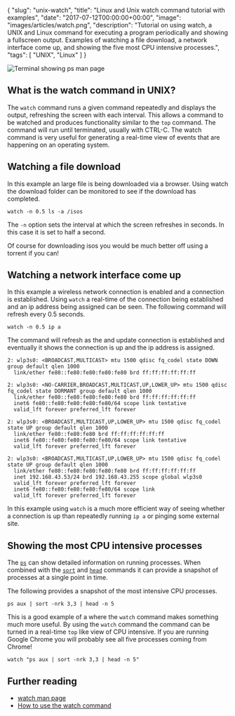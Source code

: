 {
  "slug": "unix-watch",
  "title": "Linux and Unix watch command tutorial with examples",
  "date": "2017-07-12T00:00:00+00:00",
  "image": "images/articles/watch.png",
  "description": "Tutorial on using watch, a UNIX and Linux command for executing a program periodically and showing a fullscreen output. Examples of watching a file download, a network interface come up, and showing the five most CPU intensive processes.",
  "tags": [
    "UNIX",
    "Linux"
  ]
}

![Terminal showing ps man page][2]

## What is the watch command in UNIX?

The `watch` command runs a given command repeatedly and displays the output, refreshing the screen with each interval. This allows a command to be watched and produces functionality similar to the `top` command. The command will run until terminated, usually with CTRL-C. The watch command is very useful for generating a real-time view of events that are happening on an operating system. 

## Watching a file download

In this example an large file is being downloaded via a browser. Using watch the download folder can be monitored to see if the download has completed.

    watch -n 0.5 ls -a /isos

The `-n` option sets the interval at which the screen refreshes in seconds. In this case it is set to half a second. 

Of course for downloading isos you would be much better off using a torrent if you can!

## Watching a network interface come up

In this example a wireless network connection is enabled and a connection is established. Using `watch` a real-time of the connection being established and an ip address being assigned can be seen. The following command will refresh every 0.5 seconds.

    watch -n 0.5 ip a

The command will refresh as the and update connection is established and eventually it shows the connection is up and the ip address is assigned.

    2: wlp3s0: <BROADCAST,MULTICAST> mtu 1500 qdisc fq_codel state DOWN group default qlen 1000
      link/ether fe80::fe80:fe80:fe80:fe80 brd ff:ff:ff:ff:ff:ff

    2: wlp3s0: <NO-CARRIER,BROADCAST,MULTICAST,UP,LOWER_UP> mtu 1500 qdisc fq_codel state DORMANT group default qlen 1000
      link/ether fe80::fe80:fe80:fe80:fe80 brd ff:ff:ff:ff:ff:ff
      inet6 fe80::fe80:fe80:fe80:fe80/64 scope link tentative
      valid_lft forever preferred_lft forever
                       
    2: wlp3s0: <BROADCAST,MULTICAST,UP,LOWER_UP> mtu 1500 qdisc fq_codel state UP group default qlen 1000
      link/ether fe80::fe80:fe80 brd ff:ff:ff:ff:ff:ff
      inet6 fe80::fe80:fe80:fe80:fe80/64 scope link tentative
      valid_lft forever preferred_lft forever

    2: wlp3s0: <BROADCAST,MULTICAST,UP,LOWER_UP> mtu 1500 qdisc fq_codel state UP group default qlen 1000
      link/ether fe80::fe80:fe80:fe80:fe80 brd ff:ff:ff:ff:ff:ff
      inet 192.168.43.53/24 brd 192.168.43.255 scope global wlp3s0
      valid_lft forever preferred_lft forever
      inet6 fe80::fe80:fe80:fe80:fe80/64 scope link
      valid_lft forever preferred_lft forever

In this example using `watch` is a much more efficient way of seeing whether a connection is up than repeatedly running `ip a` or pinging some external site.

## Showing the most CPU intensive processes

The [`ps`][4] can show detailed information on running processes. When combined with the [`sort`][5] and [`head`][6] commands it can provide a snapshot of processes at a single point in time.

The following provides a snapshot of the most intensive CPU processes. 

    ps aux | sort -nrk 3,3 | head -n 5

This is a good example of a where the `watch` command makes something much more useful. By using the `watch` command the command can be turned in a real-time `top` like view of CPU intensive. If you are running Google Chrome you will probably see all five processes coming from Chrome!
    
    watch "ps aux | sort -nrk 3,3 | head -n 5"

## Further reading 
* [watch man page][1]
* [How to use the watch command][3]

[1]: https://linux.die.net/man/1/watch
[2]: /images/articles/watch.png "Linux and Unix watch command"
[3]: http://www.linfo.org/watch.html
[4]: https://shapeshed.com/unix-ps/
[5]: https://shapeshed.com/unix-sort/
[6]: https://shapeshed.com/unix-head/
